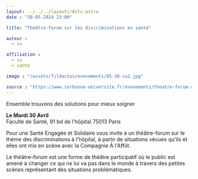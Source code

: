 ```yaml
---
layout: ../../../layouts/Actu.astro
date : "30-05-2024 23:00"

title: "Théâtre-forum sur les discriminations en santé"

auteur :
  - su

affiliation :
  - su
  - sante

image : "/assets/fildactus/evenements/05-30-su2.jpg"

source : "https://www.sorbonne-universite.fr/evenements/theatre-forum-sur-les-discriminations-en-sante"
---
```


Ensemble trouvons des solutions pour mieux soigner

__Le Mardi 30 Avril__  
Faculté de Santé, 91 bd de l'hôpital 75013 Paris

Pour une Santé Engagée et Solidaire vous invite à un théâtre-forum sur le thème des discriminations à l'hôpital, à partir de situations vécues qu'ils et elles ont mis en scène avec la Compagnie À l'Affût. 

Le théâtre-forum est une forme de théâtre participatif où le public est amené à changer ce qui ne lui va pas dans le monde à travers des petites scènes représentant des situations problématiques.